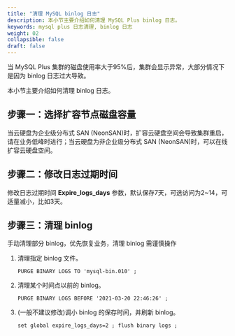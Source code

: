```yaml
---
title: "清理 MySQL binlog 日志"
description: 本小节主要介绍如何清理 MySQL Plus binlog 日志。 
keywords: mysql plus 日志清理, binlog 日志 
weight: 02
collapsible: false
draft: false
---
```


当 MySQL Plus 集群的磁盘使用率大于95%后，集群会显示异常，大部分情况下是因为 binlog 日志过大导致。

本小节主要介绍如何清理 binlog 日志。

## 步骤一：选择扩容节点磁盘容量

当云硬盘为企业级分布式 SAN (NeonSAN)时，扩容云硬盘空间会导致集群重启，请在业务低峰时进行；当云硬盘为非企业级分布式 SAN (NeonSAN)时，可以在线扩容云硬盘空间。

## 步骤二：修改日志过期时间

修改日志过期时间 **Expire_logs_days** 参数，默认保存7天，可选访问为2~14，可适量减小，比如3天。

## 步骤三：清理 binlog

手动清理部分 binlog，优先恢复业务，清理 binlog 需谨慎操作

1. 清理指定 binlog 文件。

   ```
   PURGE BINARY LOGS TO 'mysql-bin.010' ;
   ```

2. 清理某个时间点以前的 binlog。

   ```
   PURGE BINARY LOGS BEFORE '2021-03-20 22:46:26' ;
   ```

3. (一般不建议修改)调小 binlog 的保存时间，并刷新 binlog。

   ```
   set global expire_logs_days=2 ; flush binary logs ; 
   ```
